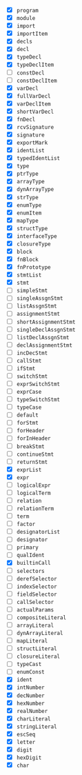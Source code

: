 - [x] `program`
- [x] `module`
- [x] `import`
- [x] `importItem`
- [x] `decls`
- [x] `decl`
- [x] `typeDecl`
- [x] `typeDeclItem`
- [ ] `constDecl`
- [ ] `constDeclItem`
- [x] `varDecl`
- [x] `fullVarDecl`
- [x] `varDeclItem`
- [x] `shortVarDecl`
- [x] `fnDecl`
- [x] `rcvSignature`
- [x] `signature`
- [x] `exportMark`
- [x] `identList`
- [x] `typedIdentList`
- [x] `type`
- [x] `ptrType`
- [x] `arrayType`
- [x] `dynArrayType`
- [x] `strType`
- [x] `enumType`
- [x] `enumItem`
- [x] `mapType`
- [x] `structType`
- [x] `interfaceType`
- [x] `closureType`
- [x] `block`
- [x] `fnBlock`
- [x] `fnPrototype`
- [x] `stmtList`
- [x] `stmt`
- [ ] `simpleStmt`
- [ ] `singleAssgnStmt`
- [ ] `listAssgnStmt`
- [ ] `assignmentStmt`
- [ ] `shortAssignmentStmt`
- [ ] `singleDeclAssgnStmt`
- [ ] `listDeclAssgnStmt`
- [ ] `declAssignmentStmt`
- [ ] `incDecStmt`
- [ ] `callStmt`
- [ ] `ifStmt`
- [ ] `switchStmt`
- [ ] `exprSwitchStmt`
- [ ] `exprCase`
- [ ] `typeSwitchStmt`
- [ ] `typeCase`
- [ ] `default`
- [ ] `forStmt`
- [ ] `forHeader`
- [ ] `forInHeader`
- [ ] `breakStmt`
- [ ] `continueStmt`
- [ ] `returnStmt`
- [x] `exprList`
- [x] `expr`
- [ ] `logicalExpr`
- [ ] `logicalTerm`
- [ ] `relation`
- [ ] `relationTerm`
- [ ] `term`
- [ ] `factor`
- [ ] `designatorList`
- [ ] `designator`
- [ ] `primary`
- [ ] `qualIdent`
- [x] `builtinCall`
- [ ] `selectors`
- [ ] `derefSelector`
- [ ] `indexSelector`
- [ ] `fieldSelector`
- [ ] `callSelector`
- [ ] `actualParams`
- [ ] `compositeLiteral`
- [ ] `arrayLiteral`
- [ ] `dynArrayLiteral`
- [ ] `mapLiteral`
- [ ] `structLiteral`
- [ ] `closureLiteral`
- [ ] `typeCast`
- [ ] `enumConst`
- [x] `ident`
- [x] `intNumber`
- [x] `decNumber`
- [x] `hexNumber`
- [x] `realNumber`
- [x] `charLiteral`
- [x] `stringLiteral`
- [x] `escSeq`
- [x] `letter`
- [x] `digit`
- [x] `hexDigit`
- [x] `char`
